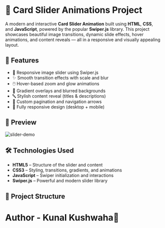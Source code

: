 # 🌟 Card Slider Animations Project

A modern and interactive **Card Slider Animation** built using **HTML**, **CSS**, and **JavaScript**, powered by the popular **Swiper.js** library. This project showcases beautiful image transitions, dynamic slide effects, hover animations, and content reveals — all in a responsive and visually appealing layout.

## 🚀 Features

- 🔄 Responsive image slider using Swiper.js
- ✨ Smooth transition effects with scale and blur
- 🖱️ Hover-based zoom and glow animations
- 🎨 Gradient overlays and blurred backgrounds
- 🔤 Stylish content reveal (titles & descriptions)
- 🔘 Custom pagination and navigation arrows
- 📱 Fully responsive design (desktop + mobile)

## 📸 Preview

![slider-demo](images/preview.png) <!-- Replace with actual preview image path -->

## 🛠️ Technologies Used

- **HTML5** – Structure of the slider and content
- **CSS3** – Styling, transitions, gradients, and animations
- **JavaScript** – Swiper initialization and interactions
- **Swiper.js** – Powerful and modern slider library

## 📁 Project Structure

# Author - Kunal Kushwaha📃
